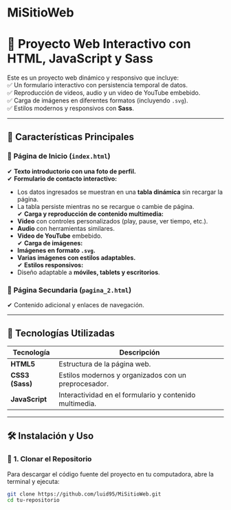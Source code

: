 # MiSitioWeb

# 🎨 Proyecto Web Interactivo con HTML, JavaScript y Sass

Este es un proyecto web dinámico y responsivo que incluye:  
✅ Un formulario interactivo con persistencia temporal de datos.  
✅ Reproducción de videos, audio y un video de YouTube embebido.  
✅ Carga de imágenes en diferentes formatos (incluyendo `.svg`).  
✅ Estilos modernos y responsivos con **Sass**.  

---

## 🌟 **Características Principales**

### 📌 **Página de Inicio (`index.html`)**
✔ **Texto introductorio con una foto de perfil.**  
✔ **Formulario de contacto interactivo:**  
   - Los datos ingresados se muestran en una **tabla dinámica** sin recargar la página.  
   - La tabla persiste mientras no se recargue o cambie de página.  
✔ **Carga y reproducción de contenido multimedia:**  
   - **Video** con controles personalizados (play, pause, ver tiempo, etc.).  
   - **Audio** con herramientas similares.  
   - **Video de YouTube** embebido.  
✔ **Carga de imágenes:**  
   - **Imágenes en formato `.svg`.**  
   - **Varias imágenes con estilos adaptables.**  
✔ **Estilos responsivos:**  
   - Diseño adaptable a **móviles, tablets y escritorios**.  

### 📌 **Página Secundaria (`pagina_2.html`)**  
✔ Contenido adicional y enlaces de navegación.  

---

## 🚀 **Tecnologías Utilizadas**
| Tecnología   | Descripción |
|-------------|------------|
| **HTML5**   | Estructura de la página web. |
| **CSS3 (Sass)** | Estilos modernos y organizados con un preprocesador. |
| **JavaScript** | Interactividad en el formulario y contenido multimedia. |

---

## 🛠️ **Instalación y Uso**

### 🔹 **1. Clonar el Repositorio**
Para descargar el código fuente del proyecto en tu computadora, abre la terminal y ejecuta:
```sh
git clone https://github.com/luid95/MiSitioWeb.git
cd tu-repositorio